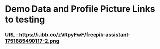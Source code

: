 # Demo Data and Profile Picture Links to testing

### URL : https://i.ibb.co/zVRpyFwF/freepik-assistant-1751885490117-2.png
